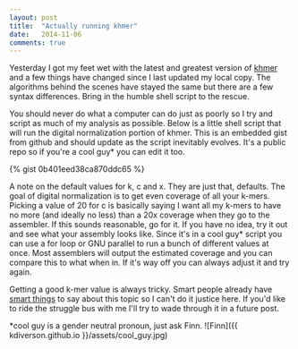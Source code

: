 ```yaml
---
layout: post
title:  "Actually running khmer"
date:   2014-11-06
comments: true
---
```


Yesterday I got my feet wet with the latest and greatest version of [khmer](https://github.com/ged-lab/khmer) and a few things have changed since I last updated my local copy. The algorithms behind the scenes have stayed the same but there are a few syntax differences. Bring in the humble shell script to the rescue.

You should never do what a computer can do just as poorly so I try and script as much of my analysis as possible. Below is a little shell script that will run the digital normalization portion of khmer. This is an embedded gist from github and should update as the script inevitably evolves. It's a public repo so if you're a cool guy* you can edit it too.

{% gist 0b401eed38ca870ddc65 %}

A note on the default values for k, c and x. They are just that, defaults. The goal of digital normalization is to get even coverage of all your k-mers. Picking a value of 20 for c is basically saying I want all my k-mers to have no more (and ideally no less) than a 20x coverage when they go to the assembler. If this sounds reasonable, go for it. If you have no idea, try it out and see what your assembly looks like. Since it's in a cool guy* script you can use a for loop or GNU parallel to run a bunch of different values at once. Most assemblers will output the estimated coverage and you can compare this to what when in. If it's way off you can always adjust it and try again.

Getting a good k-mer value is always tricky. Smart people already have [smart things](http://arxiv.org/abs/1309.2975) to say about this topic so I can't do it justice here. If you'd like to ride the struggle bus with me I'll try to wade through it in a future post.

*cool guy is a gender neutral pronoun, just ask Finn.
![Finn]({{ kdiverson.github.io }}/assets/cool_guy.jpg)
